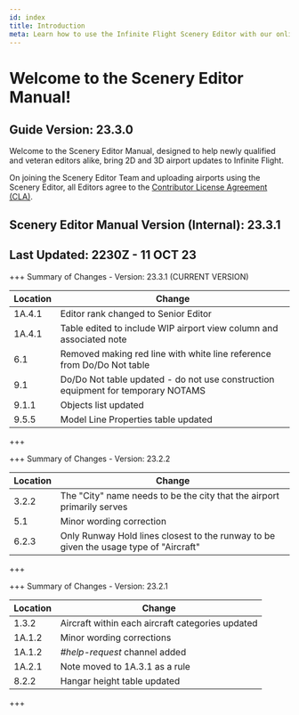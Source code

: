 ```yaml
---
id: index
title: Introduction
meta: Learn how to use the Infinite Flight Scenery Editor with our online documentation.
---
```


# Welcome to the Scenery Editor Manual!



## Guide Version: 23.3.0



Welcome to the Scenery Editor Manual, designed to help newly qualified and veteran editors alike, bring 2D and 3D airport updates to Infinite Flight. 



On joining the Scenery Editor Team and uploading airports using the Scenery Editor, all Editors agree to the [Contributor License Agreement (CLA)](https://github.com/infiniteflight/infiniteflight-localization/blob/main/CONTRIBUTING.md).



## Scenery Editor Manual Version (Internal): 23.3.1

## Last Updated: 2230Z - 11 OCT 23



+++ Summary of Changes - Version: 23.3.1 (CURRENT VERSION)

| Location | Change                                                       |
| -------- | ------------------------------------------------------------ |
| 1A.4.1   | Editor rank changed to Senior Editor                         |
| 1A.4.1   | Table edited to include WIP airport view column and associated note |
| 6.1      | Removed making red line with white line reference from Do/Do Not table |
| 9.1      | Do/Do Not table updated - do not use construction equipment for temporary NOTAMS |
| 9.1.1    | Objects list updated                                         |
| 9.5.5    | Model Line Properties table updated                          |

+++



+++ Summary of Changes - Version: 23.2.2

| Location | Change                                                       |
| -------- | ------------------------------------------------------------ |
| 3.2.2    | The "City" name needs to be the city that the airport primarily serves |
| 5.1      | Minor wording correction                                     |
| 6.2.3    | Only Runway Hold lines closest to the runway to be given the usage type of "Aircraft" |

+++



+++ Summary of Changes - Version: 23.2.1

| Location | Change                                           |
| -------- | ------------------------------------------------ |
| 1.3.2    | Aircraft within each aircraft categories updated |
| 1A.1.2   | Minor wording corrections                        |
| 1A.1.2   | *#help-request* channel added                    |
| 1A.2.1   | Note moved to 1A.3.1 as a rule                   |
| 8.2.2    | Hangar height table updated                      |

+++


